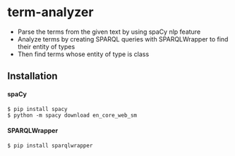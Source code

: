 # term-analyzer
* Parse the terms from the given text by using spaCy nlp feature
* Analyze terms by creating SPARQL queries with SPARQLWrapper to find their entity of types
* Then find terms whose entity of type is class

## Installation
#### spaCy
```
$ pip install spacy
$ python -m spacy download en_core_web_sm
```

#### SPARQLWrapper
```
$ pip install sparqlwrapper
```

